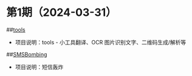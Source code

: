 # 第1期（2024-03-31）


##[tools](https://github.com/xiaoxuan6/tools)
- 项目说明：tools - 小工具翻译、OCR 图片识别文字、二维码生成/解析等

##[SMSBombing](https://github.com/xiaoxuan6/SMSBombing)
- 项目说明：短信轰炸
